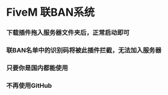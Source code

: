 # FiveM 联BAN系统
### 下载插件拖入服务器文件夹后，正常启动即可
### 联BAN名单中的识别码将被此插件拦截，无法加入服务器
### 只要你是国内都能使用
### 不再使用GitHub
